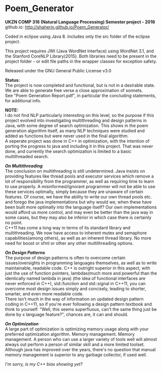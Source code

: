 # Poem_Generator
<b>UKZN COMP 316 (Natural Language Processing) Semester project - 2016</b> <br>
github.io: http://shaherin.github.io/Poem_Generator/

Coded in eclipse using Java 8. Includes only the src folder of the eclipse project.

This project requires JWI (Java WordNet Interface) using WordNet 3.1, and the Stanford CoreNLP Library(2015). Both libraries need to be present in the project folder - or edit file paths in the wrapper classes for exception safety.


Released under the GNU General Public License v3.0

<b>Status:</b> <br>
The project is now completed and functional, but is not in a desirable state. We are able to generate free verse a close approximation of sonnets. <br>
See "Poem Generation Report.pdf", in particular the concluding statements, for additional info.

<b>NOTE:</b> <br>
I do not find NLP particularly interesting on this level, so the purpose if this project evolved into investigating multithreading and design patterns in Java, with some degree of search optimization. This shows in the poem generation algorithm itself, as many NLP techniques were studied and added as functions but were never used in the final algorithm.<br>
A seperate project was done in C++ in optimization, with the intention of porting the progress to java and including it in this project. That was never done, and currently the search optimization is limited to a basic multithreaded search. <br>

<i><b>On Multithreading</b></i> <br>
The conclusion on multithreading is still undetermined. Java insists on providing features like thread pools and executor services which remove a lot of responsibility from the programmer, as well as requiring time to learn to use properly. A misinformed/ignorant programmer will not be able to use these services optimally, simply because they are unaware of certain features. Of course, we have the ability to write our own thread pools etc. and forego the java implementations but why would we, when these have been built more optimally into the language itself? Our own implementations would afford us more control, and may even be better than the java way in some cases, but they may also be inferior in which case there is certainly no point.<br>
C++11 has come a long way in terms of its standard library and multithreading. We now have access to inherent mutex and semaphore capabilities(among others), as well as an inherent thread library. No more need for boost or sfml or other any other multithreading options.<br>

<i><b>On Design Patterns</b></i> <br>
The purpose of design patterns is often to overcome certain issues/oversights in programming languages themselves, as well as to write maintainable, readable code. C++ is outright superior in this aspect, with just the use of function pointers, lambdas(much more and powerful than the identically named lambda in java) (the idea of functional interfaces are never enforced in C++), std::function and std::signal in C++11, you can overcome most design issues simply and concisely, leading to shorter, smarter, and even more readable code. <br>
There isn't much in the way of information on updated design pattern coding in C++11, so if you're ever following a design pattern textbook and think to yourself: "Well, this seems superfluous, can't the same thing just be done by x language feature?", chances are, it can and should.

<i><b>On Optimization</b></i> <br>
A large part of optimization is optimizing memory usage along with your preferred optimization algorithm. Memory management. Memory management. A person who can use a larger variety of tools well will almost always out perform a person of similar skill and a more limited toolset. Although java has improved over the years, there's no question that manual memory management is superior to any garbage collector, if used well.

<i>I'm sorry, is my C++ bias showing yet?</i>

